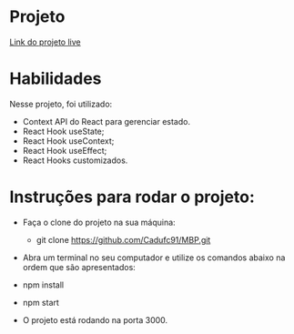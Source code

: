# Projeto 

[Link do projeto live](https://mbp-cadufc91.vercel.app/)

# Habilidades
Nesse projeto, foi utilizado:

- Context API do React para gerenciar estado.
- React Hook useState;
- React Hook useContext;
- React Hook useEffect;
- React Hooks customizados.

# Instruções para rodar o projeto:

- Faça o clone do projeto na sua máquina:

  * git clone https://github.com/Cadufc91/MBP.git 

- Abra um terminal no seu computador e utilize os comandos abaixo na ordem que são apresentados:

- npm install

- npm start

- O projeto está rodando na porta 3000.
